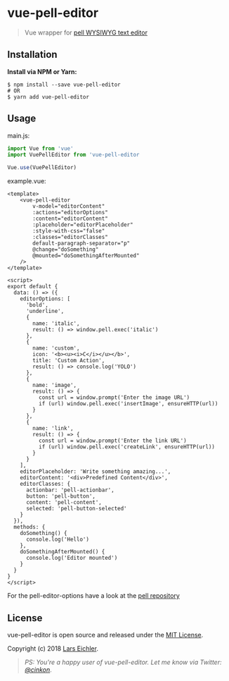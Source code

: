 # vue-pell-editor

> Vue wrapper for [pell WYSIWYG text editor](https://github.com/jaredreich/pell)

## Installation

**Install via NPM or Yarn:**

```shell
$ npm install --save vue-pell-editor
# OR
$ yarn add vue-pell-editor
```

## Usage

main.js:

```javascript
import Vue from 'vue'
import VuePellEditor from 'vue-pell-editor

Vue.use(VuePellEditor)
```

example.vue:

```vue
<template>
    <vue-pell-editor 
        v-model="editorContent"
        :actions="editorOptions" 
        :content="editorContent" 
        :placeholder="editorPlaceholder"
        :style-with-css="false"
        :classes="editorClasses"
        default-paragraph-separator="p"
        @change="doSomething"
        @mounted="doSomethingAfterMounted"
    />
</template>

<script>
export default {
  data: () => ({
    editorOptions: [
      'bold',
      'underline',
      {
        name: 'italic',
        result: () => window.pell.exec('italic')
      },
      {
        name: 'custom',
        icon: '<b><u><i>C</i></u></b>',
        title: 'Custom Action',
        result: () => console.log('YOLO')
      },
      {
        name: 'image',
        result: () => {
          const url = window.prompt('Enter the image URL')
          if (url) window.pell.exec('insertImage', ensureHTTP(url))
        }
      },
      {
        name: 'link',
        result: () => {
          const url = window.prompt('Enter the link URL')
          if (url) window.pell.exec('createLink', ensureHTTP(url))
        }
      }
    ],
    editorPlaceholder: 'Write something amazing...',
    editorContent: '<div>Predefined Content</div>',
    editorClasses: {
      actionbar: 'pell-actionbar',
      button: 'pell-button',
      content: 'pell-content',
      selected: 'pell-button-selected'
    }
  }),
  methods: {
    doSomething() {
      console.log('Hello')
    },
    doSomethingAfterMounted() {
      console.log('Editor mounted')
    }
  }
}
</script>
```

For the pell-editor-options have a look at the [pell repository](https://github.com/jaredreich/pell#api)

## License

vue-pell-editor is open source and released under the [MIT License](LICENSE).

Copyright (c) 2018 [Lars Eichler](https://twitter.com/cinkon).

> _PS: You're a happy user of vue-pell-editor. Let me know via Twitter: [@cinkon](https://twitter.com/cinkon)_.
